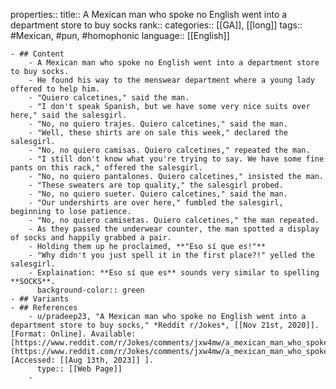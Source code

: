 properties::
title:: A Mexican man who spoke no English went into a department store to buy socks
rank::
categories:: [[GA]], [[long]]
tags:: #Mexican, #pun, #homophonic 
language:: [[English]]

	- ## Content
		- A Mexican man who spoke no English went into a department store to buy socks.
		- He found his way to the menswear department where a young lady offered to help him.
		- "Quiero calcetines," said the man.
		- "I don't speak Spanish, but we have some very nice suits over here," said the salesgirl.
		- "No, no quiero trajes. Quiero calcetines," said the man.
		- "Well, these shirts are on sale this week," declared the salesgirl.
		- "No, no quiero camisas. Quiero calcetines," repeated the man.
		- "I still don't know what you're trying to say. We have some fine pants on this rack," offered the salesgirl.
		- "No, no quiero pantalones. Quiero calcetines," insisted the man.
		- "These sweaters are top quality," the salesgirl probed.
		- "No, no quiero sueter. Quiero calcetines," said the man.
		- "Our undershirts are over here," fumbled the salesgirl, beginning to lose patience.
		- "No, no quiero camisetas. Quiero calcetines," the man repeated.
		- As they passed the underwear counter, the man spotted a display of socks and happily grabbed a pair.
		- Holding them up he proclaimed, **"Eso sí que es!"**
		- "Why didn't you just spell it in the first place?!" yelled the salesgirl.
		- Explaination: **Eso sí que es** sounds very similar to spelling **SOCKS**.
		  background-color:: green
	- ## Variants
	- ## References
		- u/pradeep23, "A Mexican man who spoke no English went into a department store to buy socks," *Reddit r/Jokes*, [[Nov 21st, 2020]]. [Format: Online]. Available: [https://www.reddit.com/r/Jokes/comments/jxw4mw/a_mexican_man_who_spoke_no_english_went_into_a/](https://www.reddit.com/r/Jokes/comments/jxw4mw/a_mexican_man_who_spoke_no_english_went_into_a/). [Accessed: [[Aug 13th, 2023]] ].
		  type:: [[Web Page]]
		-